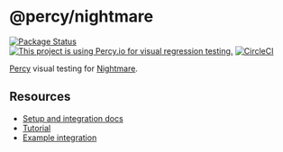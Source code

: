 # @percy/nightmare

[![Package Status](https://img.shields.io/npm/v/@percy/nightmare.svg)](https://www.npmjs.com/package/@percy/nightmare) [![This project is using Percy.io for visual regression testing.](https://percy.io/static/images/percy-badge.svg)](https://percy.io/percy/percy-nightmare) [![CircleCI](https://circleci.com/gh/percy/percy-nightmare.svg?style=svg)](https://circleci.com/gh/percy/percy-nightmare)

[Percy](https://percy.io) visual testing for [Nightmare](https://www.nightmarejs.org).

## Resources

* [Setup and integration docs](https://docs.percy.io/docs/nightmare)
* [Tutorial](https://docs.percy.io/docs/nightmare-tutorial)
* [Example integration](https://github.com/percy/example-percy-nightmare)
